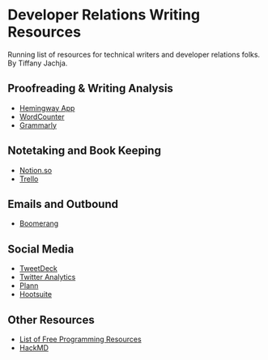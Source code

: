 # Developer Relations Writing Resources

Running list of resources for technical writers and developer relations folks. By Tiffany Jachja. 


Proofreading & Writing Analysis
---
- [Hemingway App](http://www.hemingwayapp.com/)
- [WordCounter](https://wordcounter.net/)
- [Grammarly](https://app.grammarly.com/)

Notetaking and Book Keeping
---
- [Notion.so](notion.so/)
- [Trello](https://trello.com/)

Emails and Outbound
---
- [Boomerang](https://boomerangapp.com/)

Social Media
---
- [TweetDeck](https://tweetdeck.twitter.com/)
- [Twitter Analytics](https://analytics.twitter.com/)
- [Plann](https://www.plannthat.com)
- [Hootsuite](https://www.hootsuite.com/plans/free)

Other Resources
---
- [List of Free Programming Resources ](https://ebookfoundation.github.io/free-programming-books/)
- [HackMD](https://hackmd.io)

